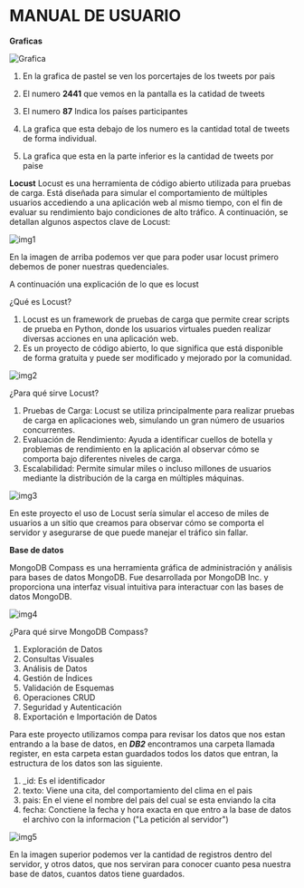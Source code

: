 # MANUAL DE USUARIO 

**Graficas**

![Grafica](../Documentación/img/Graficas.jpg)

1. En la grafica de pastel se ven los porcertajes de los  tweets por pais

2. El numero **2441** que vemos en la pantalla es la catidad de  tweets 

3. El numero **87** Indica los países participantes

4. La grafica que esta debajo de los numero es la cantidad total de tweets de forma individual.

5. La grafica que esta en la parte inferior es la cantidad de tweets por paise

**Locust**
Locust es una herramienta de código abierto utilizada para pruebas de carga. Está diseñada para simular el comportamiento de múltiples usuarios accediendo a una aplicación web al mismo tiempo, con el fin de evaluar su rendimiento bajo condiciones de alto tráfico. A continuación, se detallan algunos aspectos clave de Locust:

![img1](../Documentación/img/img3.jpg)

En la imagen de arriba podemos ver que para poder usar locust primero debemos de poner nuestras quedenciales.

A continuación una explicación de lo que es locust

¿Qué es Locust?

1. Locust es un framework de pruebas de carga que permite crear scripts de prueba en Python, donde los usuarios virtuales pueden realizar diversas acciones en una aplicación web.
2. Es un proyecto de código abierto, lo que significa que está disponible de forma gratuita y puede ser modificado y mejorado por la comunidad.

![img2](../Documentación/img/img11.jpg)


¿Para qué sirve Locust?
1. Pruebas de Carga: Locust se utiliza principalmente para realizar pruebas de carga en aplicaciones web, simulando un gran número de usuarios concurrentes.
2. Evaluación de Rendimiento: Ayuda a identificar cuellos de botella y problemas de rendimiento en la aplicación al observar cómo se comporta bajo diferentes niveles de carga.
3. Escalabilidad: Permite simular miles o incluso millones de usuarios mediante la distribución de la carga en múltiples máquinas.


![img3](../Documentación/img/img22.jpg)

En este proyecto el uso de Locust sería simular el acceso de miles de usuarios a un sitio que creamos para observar cómo se comporta el servidor y asegurarse de que puede manejar el tráfico sin fallar.

**Base de datos**

MongoDB Compass es una herramienta gráfica de administración y análisis para bases de datos MongoDB. Fue desarrollada por MongoDB Inc. y proporciona una interfaz visual intuitiva para interactuar con las bases de datos MongoDB. 

![img4](../Documentación/img/img4.jpg)

¿Para qué sirve MongoDB Compass?
1. Exploración de Datos
2. Consultas Visuales
3. Análisis de Datos
4. Gestión de Índices
5. Validación de Esquemas
6. Operaciones CRUD
7. Seguridad y Autenticación
8. Exportación e Importación de Datos

Para este proyecto utilizamos compa para revisar los datos que nos estan entrando a la base de datos, en ***DB2*** encontramos una carpeta llamada register, en esta carpeta estan guardados todos los datos que entran, la estructura de los datos son las siguiente.

1. _id: Es el identificador
2. texto: Viene una cita, del comportamiento del clima en el pais
3. pais: En el viene el nombre del pais del cual se esta enviando la cita
4. fecha: Conctiene la fecha y hora exacta en que entro a la base de datos el archivo con la informacion ("La petición al servidor")

![img5](../Documentación/img/img5.jpg)

En la imagen superior podemos ver la cantidad de registros dentro del servidor, y otros datos, que nos serviran para conocer cuanto pesa nuestra base de datos, cuantos datos tiene guardados.

